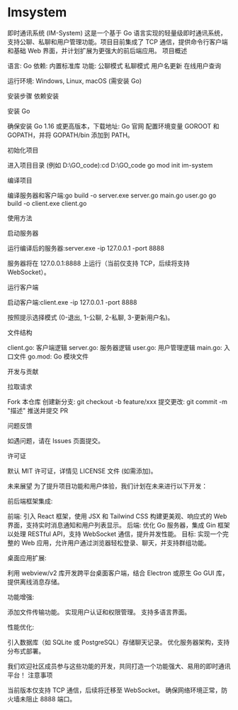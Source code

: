 # Imsystem
即时通讯系统 (IM-System)
这是一个基于 Go 语言实现的轻量级即时通讯系统，支持公聊、私聊和用户管理功能。项目目前集成了 TCP 通信，提供命令行客户端和基础 Web 界面，并计划扩展为更强大的前后端应用。
项目概述

语言: Go
依赖: 内置标准库
功能:
公聊模式
私聊模式
用户名更新
在线用户查询


运行环境: Windows, Linux, macOS (需安装 Go)

安装步骤
依赖安装

安装 Go

确保安装 Go 1.16 或更高版本，下载地址: Go 官网
配置环境变量 GOROOT 和 GOPATH，并将 GOPATH/bin 添加到 PATH。


初始化项目

进入项目目录 (例如 D:\GO_code):cd D:\GO_code
go mod init im-system





编译项目

编译服务器和客户端:go build -o server.exe server.go main.go user.go
go build -o client.exe client.go



使用方法

启动服务器

运行编译后的服务器:server.exe -ip 127.0.0.1 -port 8888


服务器将在 127.0.0.1:8888 上运行（当前仅支持 TCP，后续将支持 WebSocket）。


运行客户端

启动客户端:client.exe -ip 127.0.0.1 -port 8888


按照提示选择模式 (0-退出, 1-公聊, 2-私聊, 3-更新用户名)。



文件结构

client.go: 客户端逻辑
server.go: 服务器逻辑
user.go: 用户管理逻辑
main.go: 入口文件
go.mod: Go 模块文件

开发与贡献

拉取请求

Fork 本仓库
创建新分支: git checkout -b feature/xxx
提交更改: git commit -m "描述"
推送并提交 PR


问题反馈

如遇问题，请在 Issues 页面提交。


许可证

默认 MIT 许可证，详情见 LICENSE 文件 (如需添加)。



未来展望
为了提升项目功能和用户体验，我们计划在未来进行以下开发：

前后端框架集成:

前端: 引入 React 框架，使用 JSX 和 Tailwind CSS 构建更美观、响应式的 Web 界面，支持实时消息通知和用户列表显示。
后端: 优化 Go 服务器，集成 Gin 框架以处理 RESTful API，支持 WebSocket 通信，提升并发性能。
目标: 实现一个完整的 Web 应用，允许用户通过浏览器轻松登录、聊天，并支持群组功能。


桌面应用扩展:

利用 webview/v2 库开发跨平台桌面客户端，结合 Electron 或原生 Go GUI 库，提供离线消息存储。


功能增强:

添加文件传输功能。
实现用户认证和权限管理。
支持多语言界面。


性能优化:

引入数据库（如 SQLite 或 PostgreSQL）存储聊天记录。
优化服务器架构，支持分布式部署。



我们欢迎社区成员参与这些功能的开发，共同打造一个功能强大、易用的即时通讯平台！
注意事项

当前版本仅支持 TCP 通信，后续将迁移至 WebSocket。
确保网络环境正常，防火墙未阻止 8888 端口。
